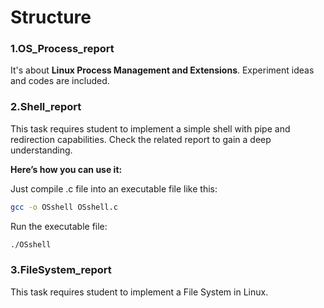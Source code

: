 # Structure

### 1.OS_Process_report

It's about **Linux Process Management and Extensions**.  Experiment ideas and codes are included. 

### 2.Shell_report

This task requires student to implement a simple shell with pipe and redirection capabilities. Check the related report to gain a deep understanding.

**Here’s how you can use it:**

Just compile .c file into an executable file like this:

```bash
gcc -o OSshell OSshell.c
```

Run the executable file:

```bash
./OSshell
```

### 3.FileSystem_report

This task requires student to implement a File System in Linux.
